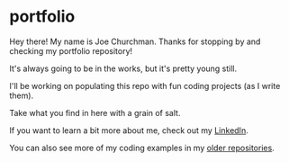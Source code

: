 # portfolio

Hey there! My name is Joe Churchman. Thanks for stopping by and checking my portfolio repository!

It's always going to be in the works, but it's pretty young still.

I'll be working on populating this repo with fun coding projects (as I write them).

Take what you find in here with a grain of salt.

If you want to learn a bit more about me, check out my [LinkedIn](www.linkedinprofilelinkhere.com).

You can also see more of my coding examples in my [older repositories](www.joesgithublink.com).
